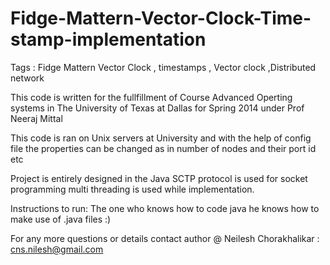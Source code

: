 Fidge-Mattern-Vector-Clock-Time-stamp-implementation
====================================================

Tags : Fidge Mattern Vector Clock , timestamps , Vector clock ,Distributed network

This code is written for the fullfillment of Course Advanced Operting systems in The University of Texas at Dallas
for Spring 2014 under Prof Neeraj Mittal

This code is ran on Unix servers at University and with the help of config file the properties can be changed as in number
of nodes and their port id etc

Project is entirely designed in the Java
SCTP protocol is used for socket programming
multi threading is used while implementation.

Instructions to run:
The one who knows how to code java he knows how to make use of .java files :)

For any more questions or details contact author @ 
Neilesh Chorakhalikar : cns.nilesh@gmail.com
